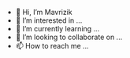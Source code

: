 - 👋 Hi, I’m Mavrizik
- 👀 I’m interested in ...
- 🌱 I’m currently learning ...
- 💞️ I’m looking to collaborate on ...
- 📫 How to reach me ...

<!---
Mavrizik/Mavrizik is a ✨ special ✨ repository because its `README.md` (this file) appears on your GitHub profile.
You can click the Preview link to take a look at your changes.
--->
